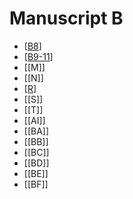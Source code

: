 # Manuscript B

* [[B8]]
* [[B9-11]]
* [[M]]
* [[N]]
* [[R]]
* [[S]]
* [[T]]
* [[AI]]
* [[BA]]
* [[BB]]
* [[BC]]
* [[BD]]
* [[BE]]
* [[BF]]


[//begin]: # "Autogenerated link references for markdown compatibility"
[B8]: B8 "MEE 4, 8 = TM.75.G.2007"
[B9-11]: B9-11 "MEE 4, 9 + MEE 4, 10 + MEE 4, 11 = TM.75.G.2004+TM.75.G.2001+TM.75.G.2003"
[R]: R "MEE 4, 27 = TM.75.G.5305"
[//end]: # "Autogenerated link references"